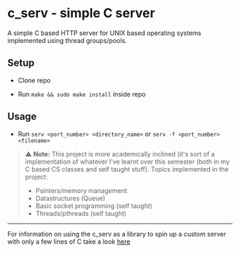 # c_serv - simple C server

A simple C based HTTP server for UNIX based operating systems implemented using thread groups/pools.

## Setup

* Clone repo

* Run `make && sudo make install` inside repo

## Usage

* Run `serv <port_number> <directory_name>` or `serv -f <port_number> <filename>`

> :warning: **Note:** This project is more academically inclined (it's sort of a implementation of whatever I've learnt over this semester (both in my C based CS classes and self taught stuff). Topics implemented in the project:
>
> * Pointers/memory management
> * Datastructures (Queue)
> * Basic socket programming (self taught)
> * Threads/pthreads (self taught)

-----

For information on using the c_serv as a library to spin up a custom server with only a few lines of C take a look [here](/README_LIB.md)

